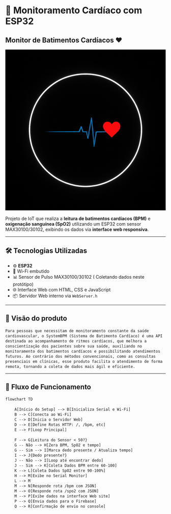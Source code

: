 # 💓 Monitoramento Cardíaco com ESP32
## Monitor de Batimentos Cardíacos ❤️

![Batimentos](Batimento-Cardiaco.png)

Projeto de IoT que realiza a **leitura de batimentos cardíacos (BPM)** e **oxigenação sanguínea (SpO2)** utilizando um ESP32 com sensor MAX30100/30102, exibindo os dados via **interface web responsiva**.

---

## 🛠 Tecnologias Utilizadas

- ⚙️ **ESP32**
- 📡 Wi-Fi embutido
- 📊 Sensor de Pulso MAX30100/30102 ( Coletando dados neste protótipo)
- 🌐 Interface Web com HTML, CSS e JavaScript
- 📦 Servidor Web interno via `WebServer.h`

---
## 👀 Visão do produto
    Para pessoas que necessitam de monitoramento constante da saúde cardiovascular, o SystemBPM (Sistema de Batimento Cardíaco) é uma API destinada ao acompanhamento de ritmos cardíacos, que melhora a conscientização dos pacientes sobre sua saúde, auxiliando no monitoramento dos batimentos cardíacos e possibilitando atendimentos futuros. Ao contrário dos métodos convencionais, como as consultas presenciais em clínicas, esse produto facilita o atendimento de forma remota, tornando a coleta de dados mais ágil e eficiente.

     
---
## 🔁 Fluxo de Funcionamento

```mermaid
flowchart TD
  
    A[Início do Setup] --> B[Inicializa Serial e Wi-Fi]
    B --> C[Conecta ao Wi-Fi]
    C --> D[Inicia o Servidor Web]
    D --> E[Define Rotas HTTP: /, /bpm, etc]
    E --> F[Loop Principal]

    F --> G{Leitura do Sensor < 50?}
    G -- Não --> H[Zera BPM, SpO2 e tempo]
    G -- Sim --> I[Marca dedo presente / Atualiza tempo]
    I --> J{Dedo presente?}
    J -- Não --> I[Loop até encontrar dedo]
    J -- Sim --> K[Coleta Dados BPM entre 60-100]
    K --> L[Coleta Dados SpO2 entre 90-100%]
    H --> M[Exibe no Serial Monitor]
    L --> M
    M --> N[Responde rota /bpm com JSON]
    M --> O[Responde rota /spo2 com JSON]
    M --> P[Exibe dados na interface Web site]
    P --> Q[Envia dados para o Firebase]
    Q --> R[Confirmação de envio no console]


